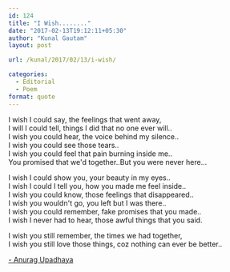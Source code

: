 ```yaml
---
id: 124
title: "I Wish........"
date: "2017-02-13T19:12:11+05:30"
author: "Kunal Gautam"
layout: post

url: /kunal/2017/02/13/i-wish/

categories:
  - Editorial
  - Poem
format: quote
---
```


I wish I could say, the feelings that went away,  
I will I could tell, things I did that no one ever will..  
I wish you could hear, the voice behind my silence..  
I wish you could see those tears..  
I wish you could feel that pain burning inside me..  
You promised that we'd together..But you were never here...

I wish I could show you, your beauty in my eyes..  
I wish I could I tell you, how you made me feel inside..  
I wish you could know, those feelings that disappeared..  
I wish you wouldn't go, you left but I was there..  
I wish you could remember, fake promises that you made..  
I wish I never had to hear, those awful things that you said.

I wish you still remember, the times we had together,  
I wish you still love those things, coz nothing can ever be better..

[- Anurag Upadhaya](http://eanurag.com)
